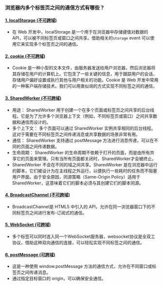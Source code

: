 ### 浏览器内多个标签页之间的通信方式有哪些？

#### [1. localStorage (不可跨域)](./localStorage/)

- 在 Web 开发中，localStorage 是一个用于在浏览器中存储键值对数据的 API，可以被不同标签页或窗口之间共享。借助相关的`storage` event 可以使用它来实现多个标签页之间的通信。

#### [2. cookie (不可跨域)](./cookie/)

- Cookie 是一种小型的文本文件，由服务器发送给用户浏览器，然后浏览器将其存储在用户的计算机上。它包含了一些关键的信息，用于跟踪用户的会话、存储用户偏好设置或执行其他与用户相关的功能。Cookie 是 Web 开发中常用的一种客户端存储技术。我们可以用类似询的方式实现不同标签之间的通信，

#### [3. SharedWorker (不可跨域)](./SharedWorker/)

- 用途： SharedWorker 用于创建一个在多个页面或标签页之间共享的后台线程。它是为了允许多个浏览器上下文（例如，不同标签页或窗口）之间共享数据和通信而设计的。
- 多个上下文： 多个页面可以通过 SharedWorker 实例共享相同的后台线程。这对于需要在不同标签页之间传递消息或共享数据的场景非常有用。
- 通信： SharedWorker 支持通过 postMessage 方法进行消息传递，可以在不同的页面之间传递数据。
- 生命周期： SharedWorker 的生命周期不依赖于打开的页面，而是由所有共享它的页面来管理。只有当所有页面都关闭时，SharedWorker才会被终止。
- SharedWorker 不会在不同的域之间共享。SharedWorker 是在浏览器中运行的脚本，它们被设计为在主线程之外运行，以便执行一些耗时的任务而不阻塞用户界面。由于安全原因，同源策略（Same-Origin Policy）适用于 SharedWorker，这意味着它们的脚本必须与其创建它们的脚本同源。

#### [4. BroadcastChannel (不可跨域)](./BroadcastChannel/)

- BroadcastChannel是 HTML5 中引入的 API，允许在同一浏览器窗口下的不同标签页之间进行发布-订阅式的通信。

#### [5. WebSocket (可跨域)](./WebSocket/)

- 多个标签可以同时连入同一个WebSocket服务器，websocket协议是全双工协议，借助这种双向通信的连接，可以轻松实现不同标签之间的通信。

#### [6. postMessage (可跨域)](./postMessage/)

- 这是一种使用 window.postMessage 方法的通信方式，允许在不同窗口或标签页之间传递消息。
- 通过指定目标窗口的 origin，可以确保安全通信。
